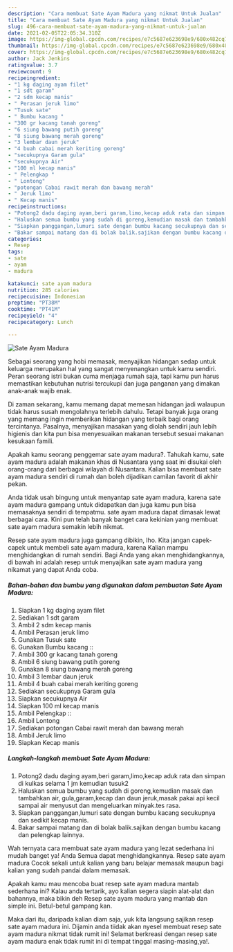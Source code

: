 ```yaml
---
description: "Cara membuat Sate Ayam Madura yang nikmat Untuk Jualan"
title: "Cara membuat Sate Ayam Madura yang nikmat Untuk Jualan"
slug: 496-cara-membuat-sate-ayam-madura-yang-nikmat-untuk-jualan
date: 2021-02-05T22:05:34.310Z
image: https://img-global.cpcdn.com/recipes/e7c5687e623698e9/680x482cq70/sate-ayam-madura-foto-resep-utama.jpg
thumbnail: https://img-global.cpcdn.com/recipes/e7c5687e623698e9/680x482cq70/sate-ayam-madura-foto-resep-utama.jpg
cover: https://img-global.cpcdn.com/recipes/e7c5687e623698e9/680x482cq70/sate-ayam-madura-foto-resep-utama.jpg
author: Jack Jenkins
ratingvalue: 3.7
reviewcount: 9
recipeingredient:
- "1 kg daging ayam filet"
- "1 sdt garam"
- "2 sdm kecap manis"
- " Perasan jeruk limo"
- "Tusuk sate"
- " Bumbu kacang "
- "300 gr kacang tanah goreng"
- "6 siung bawang putih goreng"
- "8 siung bawang merah goreng"
- "3 lembar daun jeruk"
- "4 buah cabai merah keriting goreng"
- "secukupnya Garam gula"
- "secukupnya Air"
- "100 ml kecap manis"
- " Pelengkap "
- " Lontong"
- "potongan Cabai rawit merah dan bawang merah"
- " Jeruk limo"
- " Kecap manis"
recipeinstructions:
- "Potong2 dadu daging ayam,beri garam,limo,kecap aduk rata dan simpan di kulkas selama 1 jm kemudian tusuk2"
- "Haluskan semua bumbu yang sudah di goreng,kemudian masak dan tambahkan air, gula,garam,kecap dan daun jeruk,masak pakai api kecil sampai air menyusut dan mengeluarkan minyak.tes rasa."
- "Siapkan panggangan,lumuri sate dengan bumbu kacang secukupnya dan sedikit kecap manis."
- "Bakar sampai matang dan di bolak balik.sajikan dengan bumbu kacang dan pelengkap lainnya."
categories:
- Resep
tags:
- sate
- ayam
- madura

katakunci: sate ayam madura 
nutrition: 285 calories
recipecuisine: Indonesian
preptime: "PT38M"
cooktime: "PT41M"
recipeyield: "4"
recipecategory: Lunch

---
```



![Sate Ayam Madura](https://img-global.cpcdn.com/recipes/e7c5687e623698e9/680x482cq70/sate-ayam-madura-foto-resep-utama.jpg)

Sebagai seorang yang hobi memasak, menyajikan hidangan sedap untuk keluarga merupakan hal yang sangat menyenangkan untuk kamu sendiri. Peran seorang istri bukan cuma menjaga rumah saja, tapi kamu pun harus memastikan kebutuhan nutrisi tercukupi dan juga panganan yang dimakan anak-anak wajib enak.

Di zaman  sekarang, kamu memang dapat memesan hidangan jadi walaupun tidak harus susah mengolahnya terlebih dahulu. Tetapi banyak juga orang yang memang ingin memberikan hidangan yang terbaik bagi orang tercintanya. Pasalnya, menyajikan masakan yang diolah sendiri jauh lebih higienis dan kita pun bisa menyesuaikan makanan tersebut sesuai makanan kesukaan famili. 



Apakah kamu seorang penggemar sate ayam madura?. Tahukah kamu, sate ayam madura adalah makanan khas di Nusantara yang saat ini disukai oleh orang-orang dari berbagai wilayah di Nusantara. Kalian bisa membuat sate ayam madura sendiri di rumah dan boleh dijadikan camilan favorit di akhir pekan.

Anda tidak usah bingung untuk menyantap sate ayam madura, karena sate ayam madura gampang untuk didapatkan dan juga kamu pun bisa memasaknya sendiri di tempatmu. sate ayam madura dapat dimasak lewat berbagai cara. Kini pun telah banyak banget cara kekinian yang membuat sate ayam madura semakin lebih nikmat.

Resep sate ayam madura juga gampang dibikin, lho. Kita jangan capek-capek untuk membeli sate ayam madura, karena Kalian mampu menghidangkan di rumah sendiri. Bagi Anda yang akan menghidangkannya, di bawah ini adalah resep untuk menyajikan sate ayam madura yang nikamat yang dapat Anda coba.

<!--inarticleads1-->

##### Bahan-bahan dan bumbu yang digunakan dalam pembuatan Sate Ayam Madura:

1. Siapkan 1 kg daging ayam filet
1. Sediakan 1 sdt garam
1. Ambil 2 sdm kecap manis
1. Ambil  Perasan jeruk limo
1. Gunakan Tusuk sate
1. Gunakan  Bumbu kacang ::
1. Ambil 300 gr kacang tanah goreng
1. Ambil 6 siung bawang putih goreng
1. Gunakan 8 siung bawang merah goreng
1. Ambil 3 lembar daun jeruk
1. Ambil 4 buah cabai merah keriting goreng
1. Sediakan secukupnya Garam gula
1. Siapkan secukupnya Air
1. Siapkan 100 ml kecap manis
1. Ambil  Pelengkap ::
1. Ambil  Lontong
1. Sediakan potongan Cabai rawit merah dan bawang merah
1. Ambil  Jeruk limo
1. Siapkan  Kecap manis




<!--inarticleads2-->

##### Langkah-langkah membuat Sate Ayam Madura:

1. Potong2 dadu daging ayam,beri garam,limo,kecap aduk rata dan simpan di kulkas selama 1 jm kemudian tusuk2
1. Haluskan semua bumbu yang sudah di goreng,kemudian masak dan tambahkan air, gula,garam,kecap dan daun jeruk,masak pakai api kecil sampai air menyusut dan mengeluarkan minyak.tes rasa.
1. Siapkan panggangan,lumuri sate dengan bumbu kacang secukupnya dan sedikit kecap manis.
1. Bakar sampai matang dan di bolak balik.sajikan dengan bumbu kacang dan pelengkap lainnya.




Wah ternyata cara membuat sate ayam madura yang lezat sederhana ini mudah banget ya! Anda Semua dapat menghidangkannya. Resep sate ayam madura Cocok sekali untuk kalian yang baru belajar memasak maupun bagi kalian yang sudah pandai dalam memasak.

Apakah kamu mau mencoba buat resep sate ayam madura mantab sederhana ini? Kalau anda tertarik, ayo kalian segera siapin alat-alat dan bahannya, maka bikin deh Resep sate ayam madura yang mantab dan simple ini. Betul-betul gampang kan. 

Maka dari itu, daripada kalian diam saja, yuk kita langsung sajikan resep sate ayam madura ini. Dijamin anda tiidak akan nyesel membuat resep sate ayam madura nikmat tidak rumit ini! Selamat berkreasi dengan resep sate ayam madura enak tidak rumit ini di tempat tinggal masing-masing,ya!.

